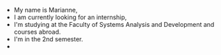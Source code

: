 -  My name is Marianne,
-  I am currently looking for an internship,
-  I'm studying at the Faculty of Systems Analysis and Development and courses abroad.
-  I'm in the 2nd semester.
-  
<!---
Mariianneei/Mariianneei is a ✨ special ✨ repository because its `README.md` (this file) appears on your GitHub profile.
You can click the Preview link to take a look at your changes.
--->
